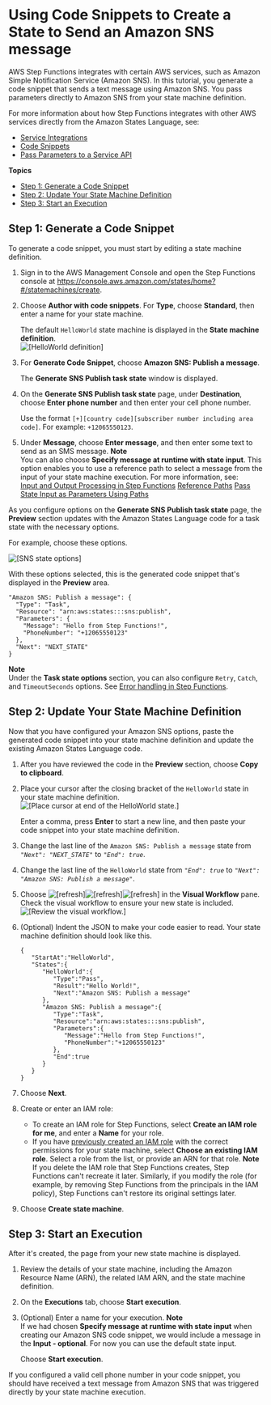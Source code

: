 # Using Code Snippets to Create a State to Send an Amazon SNS message<a name="tutorial-code-snippet"></a>

AWS Step Functions integrates with certain AWS services, such as Amazon Simple Notification Service \(Amazon SNS\)\. In this tutorial, you generate a code snippet that sends a text message using Amazon SNS\. You pass parameters directly to Amazon SNS from your state machine definition\.

For more information about how Step Functions integrates with other AWS services directly from the Amazon States Language, see:
+ [Service Integrations](concepts-service-integrations.md)
+ [Code Snippets](concepts-code-snippets.md)
+ [Pass Parameters to a Service API](connect-parameters.md)

**Topics**
+ [Step 1: Generate a Code Snippet](#tutorial-code-snippet-1)
+ [Step 2: Update Your State Machine Definition](#tutorial-code-snippet-2)
+ [Step 3: Start an Execution](#tutorial-code-snippet-3)

## Step 1: Generate a Code Snippet<a name="tutorial-code-snippet-1"></a>

To generate a code snippet, you must start by editing a state machine definition\. 

1. Sign in to the AWS Management Console and open the Step Functions console at [https://console\.aws\.amazon\.com/states/home?\#/statemachines/create](https://console.aws.amazon.com/states/home?#/statemachines/create)\.

1. Choose **Author with code snippets**\. For **Type**, choose **Standard**, then enter a name for your state machine\.

   The default `HelloWorld` state machine is displayed in the **State machine definition**\.  
![\[HelloWorld definition\]](http://docs.aws.amazon.com/step-functions/latest/dg/images/tutorial-code-snippet-sns.png)

1. For **Generate Code Snippet**, choose **Amazon SNS: Publish a message**\.

   The **Generate SNS Publish task state** window is displayed\.

1. On the **Generate SNS Publish task state** page, under **Destination**, choose **Enter phone number** and then enter your cell phone number\.

   Use the format `[+][country code][subscriber number including area code]`\. For example: `+12065550123`\.

1. Under **Message**, choose **Enter message**, and then enter some text to send as an SMS message\.
**Note**  
You can also choose **Specify message at runtime with state input**\. This option enables you to use a reference path to select a message from the input of your state machine execution\. For more information, see:  
[Input and Output Processing in Step Functions](concepts-input-output-filtering.md)
[Reference Paths](amazon-states-language-paths.md#amazon-states-language-reference-paths)
[Pass State Input as Parameters Using Paths](connect-parameters.md#connect-parameters-path)

As you configure options on the **Generate SNS Publish task state** page, the **Preview** section updates with the Amazon States Language code for a task state with the necessary options\. 

For example, choose these options\.

![\[SNS state options\]](http://docs.aws.amazon.com/step-functions/latest/dg/images/tutorial-code-snippet-sns-options.png)

With these options selected, this is the generated code snippet that's displayed in the **Preview** area\.

```
"Amazon SNS: Publish a message": {
  "Type": "Task",
  "Resource": "arn:aws:states:::sns:publish",
  "Parameters": {
    "Message": "Hello from Step Functions!",
    "PhoneNumber": "+12065550123"
  },
  "Next": "NEXT_STATE"
}
```

**Note**  
Under the **Task state options** section, you can also configure `Retry`, `Catch`, and `TimeoutSeconds` options\. See [Error handling in Step Functions](concepts-error-handling.md)\.

## Step 2: Update Your State Machine Definition<a name="tutorial-code-snippet-2"></a>

Now that you have configured your Amazon SNS options, paste the generated code snippet into your state machine definition and update the existing Amazon States Language code\.

1. After you have reviewed the code in the **Preview** section, choose **Copy to clipboard**\.

1. Place your cursor after the closing bracket of the `HelloWorld` state in your state machine definition\.  
![\[Place cursor at end of the HelloWorld state.\]](http://docs.aws.amazon.com/step-functions/latest/dg/images/tutorial-code-snippet-sns-place-cursor.png)

   Enter a comma, press **Enter** to start a new line, and then paste your code snippet into your state machine definition\.

1. Change the last line of the `Amazon SNS: Publish a message` state from *`"Next": "NEXT_STATE"`* to *`"End": true`*\.

1. Change the last line of the `HelloWorld` state from *`"End": true`* to *`"Next": "Amazon SNS: Publish a message"`*\.

1. Choose ![\[refresh\]](http://docs.aws.amazon.com/step-functions/latest/dg/images/tutorial-getting-started-refresh.png)![\[refresh\]](http://docs.aws.amazon.com/step-functions/latest/dg/)![\[refresh\]](http://docs.aws.amazon.com/step-functions/latest/dg/) in the **Visual Workflow** pane\. Check the visual workflow to ensure your new state is included\.  
![\[Review the visual workflow.\]](http://docs.aws.amazon.com/step-functions/latest/dg/images/tutorial-code-snippet-sns-visual-workflow.png)

1. \(Optional\) Indent the JSON to make your code easier to read\. Your state machine definition should look like this\.

   ```
   {  
      "StartAt":"HelloWorld",
      "States":{  
         "HelloWorld":{  
            "Type":"Pass",
            "Result":"Hello World!",
            "Next":"Amazon SNS: Publish a message"
         },
         "Amazon SNS: Publish a message":{  
            "Type":"Task",
            "Resource":"arn:aws:states:::sns:publish",
            "Parameters":{  
               "Message":"Hello from Step Functions!",
               "PhoneNumber":"+12065550123"
            },
            "End":true
         }
      }
   }
   ```

1. Choose **Next**\.

1. Create or enter an IAM role:
   + To create an IAM role for Step Functions, select **Create an IAM role for me**, and enter a **Name** for your role\.
   + If you have [previously created an IAM role](procedure-create-iam-role.md) with the correct permissions for your state machine, select **Choose an existing IAM role**\. Select a role from the list, or provide an ARN for that role\. 
**Note**  
If you delete the IAM role that Step Functions creates, Step Functions can't recreate it later\. Similarly, if you modify the role \(for example, by removing Step Functions from the principals in the IAM policy\), Step Functions can't restore its original settings later\. 

1. Choose **Create state machine**\.

## Step 3: Start an Execution<a name="tutorial-code-snippet-3"></a>

After it's created, the page from your new state machine is displayed\.

1. Review the details of your state machine, including the Amazon Resource Name \(ARN\), the related IAM ARN, and the state machine definition\.

1. On the **Executions** tab, choose **Start execution**\.

1. \(Optional\) Enter a name for your execution\. 
**Note**  
If we had chosen **Specify message at runtime with state input** when creating our Amazon SNS code snippet, we would include a message in the **Input \- optional**\. For now you can use the default state input\.

   Choose **Start execution**\.

If you configured a valid cell phone number in your code snippet, you should have received a text message from Amazon SNS that was triggered directly by your state machine execution\.